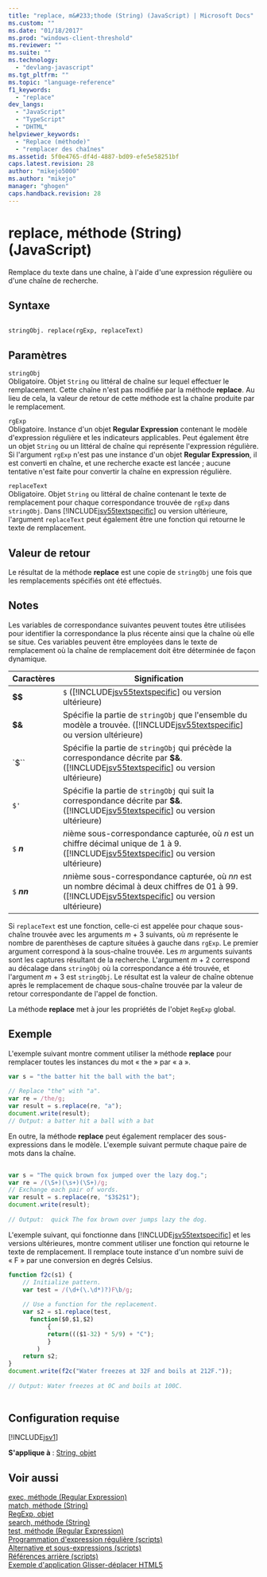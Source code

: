 ```yaml
---
title: "replace, m&#233;thode (String) (JavaScript) | Microsoft Docs"
ms.custom: ""
ms.date: "01/18/2017"
ms.prod: "windows-client-threshold"
ms.reviewer: ""
ms.suite: ""
ms.technology: 
  - "devlang-javascript"
ms.tgt_pltfrm: ""
ms.topic: "language-reference"
f1_keywords: 
  - "replace"
dev_langs: 
  - "JavaScript"
  - "TypeScript"
  - "DHTML"
helpviewer_keywords: 
  - "Replace (méthode)"
  - "remplacer des chaînes"
ms.assetid: 5f0e4765-df4d-4887-bd09-efe5e58251bf
caps.latest.revision: 28
author: "mikejo5000"
ms.author: "mikejo"
manager: "ghogen"
caps.handback.revision: 28
---
```

# replace, m&#233;thode (String) (JavaScript)
Remplace du texte dans une chaîne, à l'aide d'une expression régulière ou d'une chaîne de recherche.  
  
## Syntaxe  
  
```  
  
stringObj. replace(rgExp, replaceText)  
```  
  
## Paramètres  
 `stringObj`  
 Obligatoire.  Objet `String` ou littéral de chaîne sur lequel effectuer le remplacement.  Cette chaîne n'est pas modifiée par la méthode **replace**.  Au lieu de cela, la valeur de retour de cette méthode est la chaîne produite par le remplacement.  
  
 `rgExp`  
 Obligatoire.  Instance d'un objet **Regular Expression**  contenant le modèle d'expression régulière et les indicateurs applicables.  Peut également être un objet `String` ou un littéral de chaîne qui représente l'expression régulière.  Si l'argument `rgExp` n'est pas une instance d'un objet **Regular Expression**, il est converti en chaîne, et une recherche exacte est lancée ; aucune tentative n'est faite pour convertir la chaîne en expression régulière.  
  
 `replaceText`  
 Obligatoire.  Objet `String` ou littéral de chaîne contenant le texte de remplacement pour chaque correspondance trouvée de `rgExp` dans `stringObj`.  Dans [!INCLUDE[jsv55textspecific](../../javascript/reference/includes/jsv55textspecific-md.md)] ou version ultérieure, l'argument `replaceText` peut également être une fonction qui retourne le texte de remplacement.  
  
## Valeur de retour  
 Le résultat de la méthode **replace** est une copie de `stringObj` une fois que les remplacements spécifiés ont été effectués.  
  
## Notes  
 Les variables de correspondance suivantes peuvent toutes être utilisées pour identifier la correspondance la plus récente ainsi que la chaîne où elle se situe.  Ces variables peuvent être employées dans le texte de remplacement où la chaîne de remplacement doit être déterminée de façon dynamique.  
  
|Caractères|Signification|  
|----------------|-------------------|  
|**$$**|`$` \([!INCLUDE[jsv55textspecific](../../javascript/reference/includes/jsv55textspecific-md.md)] ou version ultérieure\)|  
|**$&**|Spécifie la partie de `stringObj` que l'ensemble du modèle a trouvée.  \([!INCLUDE[jsv55textspecific](../../javascript/reference/includes/jsv55textspecific-md.md)] ou version ultérieure\)|  
|`$``|Spécifie la partie de `stringObj` qui précède la correspondance décrite par **$&**.  \([!INCLUDE[jsv55textspecific](../../javascript/reference/includes/jsv55textspecific-md.md)] ou version ultérieure\)|  
|`$'`|Spécifie la partie de `stringObj` qui suit la correspondance décrite par **$&**.  \([!INCLUDE[jsv55textspecific](../../javascript/reference/includes/jsv55textspecific-md.md)] ou version ultérieure\)|  
|`$`  ***n***|*n*ième sous\-correspondance capturée, où *n* est un chiffre décimal unique de 1 à 9.  \([!INCLUDE[jsv55textspecific](../../javascript/reference/includes/jsv55textspecific-md.md)] ou version ultérieure\)|  
|`$`  ***nn***|*nn*ième sous\-correspondance capturée, où *nn* est un nombre décimal à deux chiffres de 01 à 99.  \([!INCLUDE[jsv55textspecific](../../javascript/reference/includes/jsv55textspecific-md.md)] ou version ultérieure\)|  
  
 Si `replaceText` est une fonction, celle\-ci est appelée pour chaque sous\-chaîne trouvée avec les arguments *m* \+ 3 suivants, où *m* représente le nombre de parenthèses de capture situées à gauche dans `rgExp`.  Le premier argument correspond à la sous\-chaîne trouvée.  Les *m* arguments suivants sont les captures résultant de la recherche.  L'argument *m* \+ 2 correspond au décalage dans `stringObj` où la correspondance a été trouvée, et l'argument *m* \+ 3 est `stringObj`.  Le résultat est la valeur de chaîne obtenue après le remplacement de chaque sous\-chaîne trouvée par la valeur de retour correspondante de l'appel de fonction.  
  
 La méthode **replace** met à jour les propriétés de l'objet `RegExp` global.  
  
## Exemple  
 L'exemple suivant montre comment utiliser la méthode **replace** pour remplacer toutes les instances du mot « the » par « a ».  
  
```javascript  
var s = "the batter hit the ball with the bat";  
  
// Replace "the" with "a".  
var re = /the/g;  
var result = s.replace(re, "a");  
document.write(result);  
// Output: a batter hit a ball with a bat  
```  
  
 En outre, la méthode **replace** peut également remplacer des sous\-expressions dans le modèle.  L'exemple suivant permute chaque paire de mots dans la chaîne.  
  
```javascript  
  
var s = "The quick brown fox jumped over the lazy dog.";  
var re = /(\S+)(\s+)(\S+)/g;  
// Exchange each pair of words.  
var result = s.replace(re, "$3$2$1");  
document.write(result);  
  
// Output:  quick The fox brown over jumps lazy the dog.  
```  
  
 L'exemple suivant, qui fonctionne dans [!INCLUDE[jsv55textspecific](../../javascript/reference/includes/jsv55textspecific-md.md)] et les versions ultérieures, montre comment utiliser une fonction qui retourne le texte de remplacement.  Il remplace toute instance d'un nombre suivi de « F » par une conversion en degrés Celsius.  
  
```javascript  
function f2c(s1) {  
    // Initialize pattern.  
    var test = /(\d+(\.\d*)?)F\b/g;  
  
    // Use a function for the replacement.  
    var s2 = s1.replace(test,  
      function($0,$1,$2)  
           {   
           return((($1-32) * 5/9) + "C");  
           }  
        )  
    return s2;  
}  
document.write(f2c("Water freezes at 32F and boils at 212F."));  
  
// Output: Water freezes at 0C and boils at 100C.  
  
```  
  
## Configuration requise  
 [!INCLUDE[jsv1](../../javascript/misc/includes/jsv1-md.md)]  
  
 **S'applique à** : [String, objet](../../javascript/reference/string-object-javascript.md)  
  
## Voir aussi  
 [exec, méthode \(Regular Expression\)](../../javascript/reference/exec-method-regular-expression-javascript.md)   
 [match, méthode \(String\)](../../javascript/reference/match-method-string-javascript.md)   
 [RegExp, objet](../../javascript/reference/regexp-object-javascript.md)   
 [search, méthode \(String\)](../../javascript/reference/search-method-string-javascript.md)   
 [test, méthode \(Regular Expression\)](../../javascript/reference/test-method-regular-expression-javascript.md)   
 [Programmation d'expression régulière \(scripts\)](http://msdn.microsoft.com/fr-fr/3b62e27c-4f07-4726-a95b-6e841807bfaf)   
 [Alternative et sous\-expressions \(scripts\)](http://msdn.microsoft.com/fr-fr/c59dd3e8-7fee-493e-9123-065af1e651ae)   
 [Références arrière \(scripts\)](http://msdn.microsoft.com/fr-fr/5d8dbd5a-cd03-4548-850b-9d7bad2c839a)   
 [Exemple d'application Glisser\-déplacer HTML5](http://code.msdn.microsoft.com/Drag-and-drop-e2701a72)
